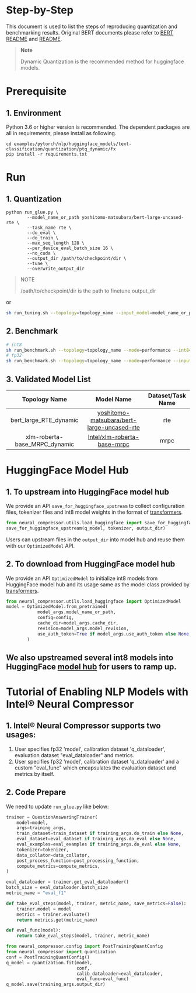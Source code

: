 Step-by-Step
============

This document is used to list the steps of reproducing quantization and benchmarking results.
Original BERT documents please refer to [BERT README](../../../../common/README.md) and [README](../../../../common/examples/text-classification/README.md).

> **Note**
>
> Dynamic Quantization is the recommended method for huggingface models. 

# Prerequisite
## 1. Environment
Python 3.6 or higher version is recommended.
The dependent packages are all in requirements, please install as following.
```shell
cd examples/pytorch/nlp/huggingface_models/text-classification/quantization/ptq_dynamic/fx
pip install -r requirements.txt
```

# Run
## 1. Quantization
```shell
python run_glue.py \
        --model_name_or_path yoshitomo-matsubara/bert-large-uncased-rte \
        --task_name rte \
        --do_eval \
        --do_train \
        --max_seq_length 128 \
        --per_device_eval_batch_size 16 \
        --no_cuda \
        --output_dir /path/to/checkpoint/dir \
        --tune \
        --overwrite_output_dir
```
> NOTE
>
> /path/to/checkpoint/dir is the path to finetune output_dir

or
```bash
sh run_tuning.sh --topology=topology_name --input_model=model_name_or_path
```
## 2. Benchmark
```bash
# int8
sh run_benchmark.sh --topology=topology_name --mode=performance --int8=true --input_model=/path/to/checkpoint/dir
# fp32
sh run_benchmark.sh --topology=topology_name --mode=performance --input_model=model_name_or_path
```
## 3. Validated Model List
<table>
<thead>
  <tr>
    <th>Topology Name</th>
    <th>Model Name</th>
    <th>Dataset/Task Name</th>
  </tr>
</thead>
<tbody align="center">
  <tr>
    <td>bert_large_RTE_dynamic</td>
    <td><a href="https://huggingface.co/yoshitomo-matsubara/bert-large-uncased-rte">yoshitomo-matsubara/bert-large-uncased-rte</a></td>
    <td>rte</td>
  </tr>
  <tr>
    <td>xlm-roberta-base_MRPC_dynamic</td>
    <td><a href="https://huggingface.co/Intel/xlm-roberta-base-mrpc">Intel/xlm-roberta-base-mrpc</a></td>
    <td>mrpc</td>
  </tr>
</tbody>
</table>

# HuggingFace Model Hub
## 1. To upstream into HuggingFace model hub
We provide an API `save_for_huggingface_upstream` to collect configuration files, tokenizer files and int8 model weights in the format of [transformers](https://github.com/huggingface/transformers). 
```py
from neural_compressor.utils.load_huggingface import save_for_huggingface_upstream
save_for_huggingface_upstream(q_model, tokenizer, output_dir)
```
Users can upstream files in the `output_dir` into model hub and reuse them with our `OptimizedModel` API.

## 2. To download from HuggingFace model hub
We provide an API `OptimizedModel` to initialize int8 models from HuggingFace model hub and its usage same as the model class provided by [transformers](https://github.com/huggingface/transformers).
```python
from neural_compressor.utils.load_huggingface import OptimizedModel
model = OptimizedModel.from_pretrained(
            model_args.model_name_or_path,
            config=config,
            cache_dir=model_args.cache_dir,
            revision=model_args.model_revision,
            use_auth_token=True if model_args.use_auth_token else None,
        )
```
We also upstreamed several int8 models into HuggingFace [model hub](https://huggingface.co/models?other=Intel%C2%AE%20Neural%20Compressor) for users to ramp up.
----

# Tutorial of Enabling NLP Models with Intel® Neural Compressor
## 1. Intel® Neural Compressor supports two usages:
1. User specifies fp32 'model', calibration dataset 'q_dataloader', evaluation dataset "eval_dataloader" and metrics.
2. User specifies fp32 'model', calibration dataset 'q_dataloader' and a custom "eval_func" which encapsulates the evaluation dataset and metrics by itself.
## 2. Code Prepare

We need to update `run_glue.py` like below:

```python
trainer = QuestionAnsweringTrainer(
    model=model,
    args=training_args,
    train_dataset=train_dataset if training_args.do_train else None,
    eval_dataset=eval_dataset if training_args.do_eval else None,
    eval_examples=eval_examples if training_args.do_eval else None,
    tokenizer=tokenizer,
    data_collator=data_collator,
    post_process_function=post_processing_function,
    compute_metrics=compute_metrics,
)

eval_dataloader = trainer.get_eval_dataloader()
batch_size = eval_dataloader.batch_size
metric_name = "eval_f1"

def take_eval_steps(model, trainer, metric_name, save_metrics=False):
    trainer.model = model
    metrics = trainer.evaluate()
    return metrics.get(metric_name)

def eval_func(model):
    return take_eval_steps(model, trainer, metric_name)

from neural_compressor.config import PostTrainingQuantConfig
from neural_compressor import quantization
conf = PostTrainingQuantConfig()
q_model = quantization.fit(model,
                           conf,
                           calib_dataloader=eval_dataloader,
                           eval_func=eval_func)
q_model.save(training_args.output_dir)
```
